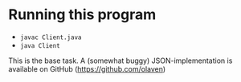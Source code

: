 # Running this program
* ```javac Client.java ```
* ```java Client ```

This is the base task. A (somewhat buggy) JSON-implementation
is available on GitHub (https://github.com/olaven)
